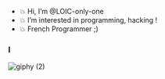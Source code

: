 - 💥 Hi, I’m @LOIC-only-one
- 💥 I’m interested in programming, hacking !
- 💥 French Programmer ;)

<h3>I</h3>
<!---
LOIC-only-one/LOIC-only-one is a ✨ special ✨ repository because its `README.md` (this file) appears on your GitHub profile.
You can click the Preview link to take a look at your changes.
--->

![giphy (2)](https://user-images.githubusercontent.com/75929039/115109160-6dacdc80-9f74-11eb-82cc-31ac85798586.gif)
